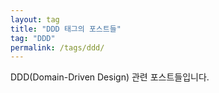 ```yaml
---
layout: tag
title: "DDD 태그의 포스트들"
tag: "DDD"
permalink: /tags/ddd/
---
```


DDD(Domain-Driven Design) 관련 포스트들입니다.
